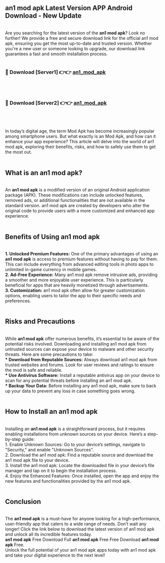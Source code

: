 ## an1 mod apk Latest Version APP Android Download - New Update
<br>
Are you searching for the latest version of the <strong>an1 mod apk</strong>? Look no further! We provide a free and secure download link for the official an1 mod apk, ensuring you get the most up-to-date and trusted version. Whether you're a new user or someone looking to upgrade, our download link guarantees a fast and smooth installation process.
<br>
<br>
<h3>🔴 Download [Server1] 👉👉 <a href="https://modyolo.store/an1+mod+apk">an1_mod_apk</a></h3><br>
<br>
<h3>🔴 Download [Server2] 👉👉 <a href="https://modyolo.store/an1+mod+apk">an1_mod_apk</a></h3><br>
<br>
<br>
In today’s digital age, the term Mod Apk has become increasingly popular among smartphone users. But what exactly is an Mod Apk, and how can it enhance your app experience? This article will delve into the world of an1 mod apk, exploring their benefits, risks, and how to safely use them to get the most out.
<br>
<br>
<h2>What is an an1 mod apk?</h2>
<br>
An <strong>an1 mod apk</strong> is a modified version of an original Android application package (APK). These modifications can include unlocked features, removed ads, or additional functionalities that are not available in the standard version. an1 mod apk are created by developers who alter the original code to provide users with a more customized and enhanced app experience.
<br>
<br>
<h2>Benefits of Using an1 mod apk</h2>
<br>
<strong> 1. Unlocked Premium Features:</strong> One of the primary advantages of using an <strong>an1 mod apk</strong> is access to premium features without having to pay for them. This can include everything from advanced editing tools in photo apps to unlimited in-game currency in mobile games.
<br>
<strong> 2. Ad-Free Experience:</strong> Many an1 mod apk remove intrusive ads, providing a smoother and more enjoyable user experience. This is particularly beneficial for apps that are heavily monetized through advertisements.
<br>
<strong> 3. Customization:</strong> an1 mod apk often allow for greater customization options, enabling users to tailor the app to their specific needs and preferences.
<br>
<br>
<h2>Risks and Precautions</h2>
<br>
While <strong>an1 mod apk</strong> offer numerous benefits, it’s essential to be aware of the potential risks involved. Downloading and installing an1 mod apk from untrusted sources can expose your device to malware and other security threats. Here are some precautions to take:
<br>
<strong> * Download from Reputable Sources:</strong> Always download an1 mod apk from trusted websites and forums. Look for user reviews and ratings to ensure the mod is safe and reliable.
<br>
<strong> * Use Antivirus Software:</strong> Install a reputable antivirus app on your device to scan for any potential threats before installing an an1 mod apk.
<br>
<strong> * Backup Your Data:</strong> Before installing any an1 mod apk, make sure to back up your data to prevent any loss in case something goes wrong.
<br>
<br>
<h2>How to Install an an1 mod apk</h2>
<br>
Installing an <strong>an1 mod apk</strong> is a straightforward process, but it requires enabling installations from unknown sources on your device. Here’s a step-by-step guide:
<br>
 1. Enable Unknown Sources: Go to your device’s settings, navigate to "Security," and enable "Unknown Sources".
<br>
 2. Download the an1 mod apk: Find a reputable source and download the an1 mod apk file to your device.
<br>
 3. Install the an1 mod apk: Locate the downloaded file in your device’s file manager and tap on it to begin the installation process.
<br>
 4. Enjoy the Enhanced Features: Once installed, open the app and enjoy the new features and functionalities provided by the an1 mod apk.
<br>
<br>
<h2><strong>Conclusion</strong></h2>
<br>
The <strong>an1 mod apk</strong> is a must-have for anyone looking for a high-performance, user-friendly app that caters to a wide range of needs. Don’t wait any longer! Click the link below to download the latest version of an1 mod apk and unlock all its incredible features today.
<br>
<strong>an1 mod apk</strong> Free Download Full <strong>an1 mod apk</strong> Free Free Download <strong>an1 mod apk</strong> Free.
<br>
Unlock the full potential of your an1 mod apk apps today with an1 mod apk and take your digital experience to the next level!